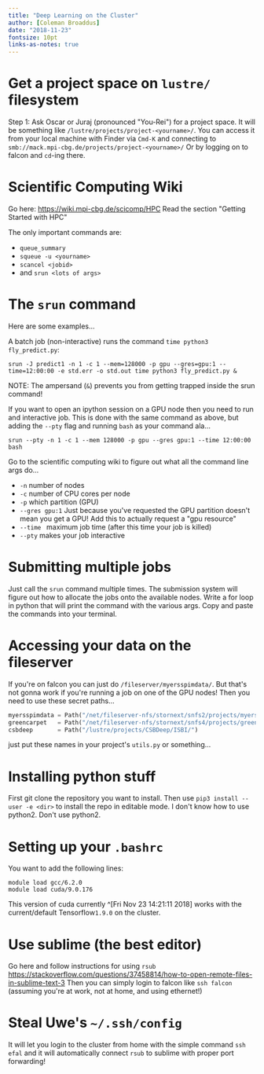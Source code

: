 ```yaml
---
title: "Deep Learning on the Cluster"
author: [Coleman Broaddus]
date: "2018-11-23"
fontsize: 10pt
links-as-notes: true
---
```


<!-- build command: -->
<!-- pandoc dl_cluster.md --template eisvogel -o example.pdf -->

# Get a project space on `lustre/` filesystem

Step 1: Ask Oscar or Juraj (pronounced "You-Rei") for a project space.
It will be something like `/lustre/projects/project-<yourname>/`.
You can access it from your local machine with Finder via `Cmd-K` and connecting to `smb://mack.mpi-cbg.de/projects/project-<yourname>/`
Or by logging on to falcon and `cd`-ing there.

# Scientific Computing Wiki

Go here: https://wiki.mpi-cbg.de/scicomp/HPC
Read the section "Getting Started with HPC"

The only important commands are:

- `queue_summary`
- `squeue -u <yourname>`
- `scancel <jobid>`
- and `srun <lots of args>`

# The `srun` command

Here are some examples...

A batch job (non-interactive) runs the command `time python3 fly_predict.py`:

`srun -J predict1 -n 1 -c 1 --mem=128000 -p gpu --gres=gpu:1 --time=12:00:00 -e std.err -o std.out time python3 fly_predict.py &`

NOTE: The ampersand (`&`) prevents you from getting trapped inside the srun command!

If you want to open an ipython session on a GPU node then you need to run and interactive job.
This is done with the same command as above, but adding the `--pty` flag and running `bash` as your command ala...

`srun --pty -n 1 -c 1 --mem 128000 -p gpu --gres gpu:1 --time 12:00:00 bash`

Go to the scientific computing wiki to figure out what all the command line args do...

- `-n` number of nodes
- `-c` number of CPU cores per node
- `-p` which partition (GPU)
- `--gres gpu:1` Just because you've requested the GPU partition doesn't mean you get a GPU! Add this to actually request a "gpu resource"
- `--time ` maximum job time (after this time your job is killed)
- `--pty` makes your job interactive

# Submitting multiple jobs

Just call the `srun` command multiple times.
The submission system will figure out how to allocate the jobs onto the available nodes.
Write a for loop in python that will print the command with the various args.
Copy and paste the commands into your terminal.

# Accessing your data on the fileserver

If you're on falcon you can just do `/fileserver/myersspimdata/`.
But that's not gonna work if you're running a job on one of the GPU nodes!
Then you need to use these secret paths...

```python
myersspimdata = Path("/net/fileserver-nfs/stornext/snfs2/projects/myersspimdata/")
greencarpet   = Path("/net/fileserver-nfs/stornext/snfs4/projects/green-carpet/")
csbdeep       = Path("/lustre/projects/CSBDeep/ISBI/")
```

just put these names in your project's `utils.py` or something...

# Installing python stuff

First git clone the repository you want to install.
Then use `pip3 install --user -e <dir>` to install the repo in editable mode.
I don't know how to use python2. Don't use python2.

# Setting up your `.bashrc`

You want to add the following lines:

```
module load gcc/6.2.0
module load cuda/9.0.176
```

This version of cuda currently ^[Fri Nov 23 14:21:11 2018] works with the current/default Tensorflow`1.9.0` on the cluster.

# Use sublime (the best editor)

Go here and follow instructions for using `rsub` https://stackoverflow.com/questions/37458814/how-to-open-remote-files-in-sublime-text-3
Then you can simply login to falcon like `ssh falcon` (assuming you're at work, not at home, and using ethernet!)

# Steal Uwe's `~/.ssh/config`

It will let you login to the cluster from home with the simple command `ssh efal` and it will automatically connect `rsub` to sublime with proper port forwarding!